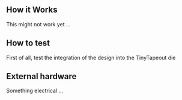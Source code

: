 <!---

This file is used to generate your project datasheet. Please fill in the information below and delete any unused
sections.

You can also include images in this folder and reference them in the markdown. Each image must be less than
512 kb in size, and the combined size of all images must be less than 1 MB.
-->

## How it Works

This might not work yet ...

## How to test

First of all, test the integration of the design into the TinyTapeout die

## External hardware

Something electrical ...

